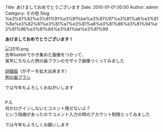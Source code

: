 Title: あけましておめでとうございます
Date: 2010-01-01 00:00
Author: admin
Category: その他
Slug: %e3%81%82%e3%81%91%e3%81%be%e3%81%97%e3%81%a6%e3%81%8a%e3%82%81%e3%81%a7%e3%81%a8%e3%81%86%e3%81%94%e3%81%96%e3%81%84%e3%81%be%e3%81%99

**あけましておめでとうございます！**

![2010.png](http://ca54makske.com/blog/images/2010.png)  
去年tumblrでかき集めた画像をつかって、  
寅年にちなんだ例の歯ブラシのモザイク画像つくってみました

[詳細版](http://ca54makske.com/2010/)（がぞーを拡大出来ます）  
[例の歯ブラシ](http://images.google.co.jp/imglanding?q=%E3%81%97%E3%81%BE%E3%81%98%E3%82%8D%E3%81%86%E3%80%80%E6%AD%AF%E3%83%96%E3%83%A9%E3%82%B7&imgurl=http://image.blog.livedoor.jp/frisbee3/imgs/9/8/9838c061.jpg&imgrefurl=http://blog.livedoor.jp/frisbee3/archives/53397909.html&usg=__E0NYDz8UOotxICgzebKV6L8a6Wo=&h=143&w=154&sz=4&hl=ja&sig2=5vroLCXycat1SxD5dIV0vQ&um=1&tbnid=TrZmVRJIFTwulM:&tbnh=89&tbnw=96&prev=/images%3Fq%3D%25E3%2581%2597%25E3%2581%25BE%25E3%2581%2598%25E3%2582%258D%25E3%2581%2586%25E3%2580%2580%25E6%25AD%25AF%25E3%2583%2596%25E3%2583%25A9%25E3%2582%25B7%26ndsp%3D20%26hl%3Dja%26safe%3Doff%26client%3Dfirefox-a%26rls%3Dorg.mozilla:ja-JP-mac:official%26sa%3DN%26start%3D40%26um%3D1&ei=nWM8S_PaKo2A7QO828zJDA&ndsp=20&safe=off&client=firefox-a&rls=org.mozilla:ja-JP-mac:official&sa=N&start=45&um=1#tbnid=TrZmVRJIFTwulM&start=49)

では今年もよろしくおねがいします  
[  
](http://images.google.co.jp/imglanding?q=%E3%81%97%E3%81%BE%E3%81%98%E3%82%8D%E3%81%86%E3%80%80%E6%AD%AF%E3%83%96%E3%83%A9%E3%82%B7&imgurl=http://image.blog.livedoor.jp/frisbee3/imgs/9/8/9838c061.jpg&imgrefurl=http://blog.livedoor.jp/frisbee3/archives/53397909.html&usg=__E0NYDz8UOotxICgzebKV6L8a6Wo=&h=143&w=154&sz=4&hl=ja&sig2=5vroLCXycat1SxD5dIV0vQ&um=1&tbnid=TrZmVRJIFTwulM:&tbnh=89&tbnw=96&prev=/images%3Fq%3D%25E3%2581%2597%25E3%2581%25BE%25E3%2581%2598%25E3%2582%258D%25E3%2581%2586%25E3%2580%2580%25E6%25AD%25AF%25E3%2583%2596%25E3%2583%25A9%25E3%2582%25B7%26ndsp%3D20%26hl%3Dja%26safe%3Doff%26client%3Dfirefox-a%26rls%3Dorg.mozilla:ja-JP-mac:official%26sa%3DN%26start%3D40%26um%3D1&ei=nWM8S_PaKo2A7QO828zJDA&ndsp=20&safe=off&client=firefox-a&rls=org.mozilla:ja-JP-mac:official&sa=N&start=45&um=1#tbnid=TrZmVRJIFTwulM&start=49)

<div>

</div>

<div>

</div>

<!--more-->  
P.S.  
何かログインしないとコメント残せないよ？  
という指摘があったのでコメント入力の時のアカウント制限とってみました

では今年もよろしくお願いします

